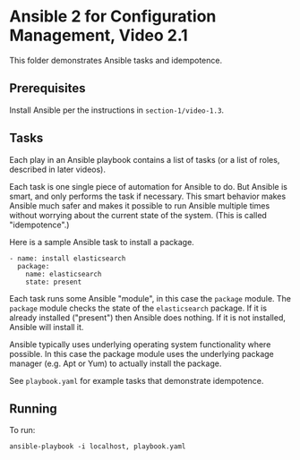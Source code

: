 # Ansible 2 for Configuration Management, Video 2.1

This folder demonstrates Ansible tasks and idempotence.

## Prerequisites

Install Ansible per the instructions in `section-1/video-1.3`.

## Tasks

Each play in an Ansible playbook contains a list of tasks (or a list of roles,
described in later videos).

Each task is one single piece of automation for Ansible to do. But Ansible is
smart, and only performs the task if necessary. This smart behavior makes
Ansible much safer and makes it possible to run Ansible multiple times without
worrying about the current state of the system. (This is called "idempotence".)

Here is a sample Ansible task to install a package.

```
- name: install elasticsearch
  package:
    name: elasticsearch
    state: present
```

Each task runs some Ansible "module", in this case the `package` module.
The `package` module checks the state of the `elasticsearch` package. If it
is already installed ("present") then Ansible does nothing. If it is not
installed, Ansible will install it.

Ansible typically uses underlying operating system functionality where possible.
In this case the package module uses the underlying package manager (e.g. Apt
or Yum) to actually install the package.

See `playbook.yaml` for example tasks that demonstrate idempotence.

## Running

To run:

```
ansible-playbook -i localhost, playbook.yaml
```
